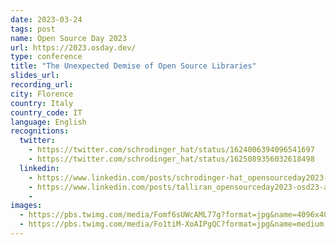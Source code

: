 ```yaml
---
date: 2023-03-24
tags: post
name: Open Source Day 2023
url: https://2023.osday.dev/
type: conference
title: "The Unexpected Demise of Open Source Libraries"
slides_url:
recording_url: 
city: Florence
country: Italy
country_code: IT
language: English
recognitions:
  twitter:
    - https://twitter.com/schrodinger_hat/status/1624006394096541697
    - https://twitter.com/schrodinger_hat/status/1625089356032618498
  linkedin:
    - https://www.linkedin.com/posts/schrodinger-hat_opensourceday2023-osd23-activity-7029772065385660417-j3Ol?utm_source=share&utm_medium=member_desktop
    - https://www.linkedin.com/posts/talliran_opensourceday2023-osd23-activity-7029810529183408129-T9Hy?utm_source=share&utm_medium=member_desktop
    - 
images:
  - https://pbs.twimg.com/media/Fomf6sUWcAML77g?format=jpg&name=4096x4096
  - https://pbs.twimg.com/media/Fo1tiM-XoAIPgQC?format=jpg&name=medium
---
```

